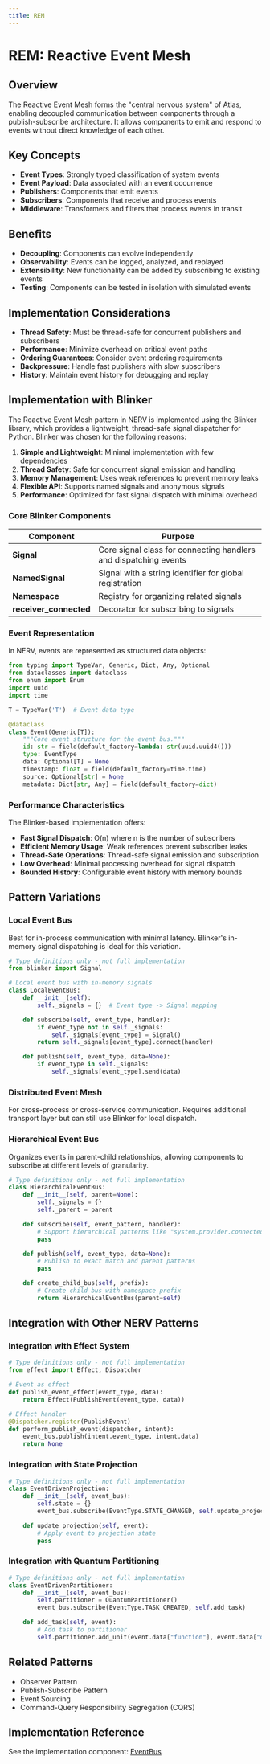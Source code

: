 ```yaml
---
title: REM
---
```


# REM: Reactive Event Mesh

## Overview

The Reactive Event Mesh forms the "central nervous system" of Atlas, enabling decoupled communication between components through a publish-subscribe architecture. It allows components to emit and respond to events without direct knowledge of each other.

## Key Concepts

- **Event Types**: Strongly typed classification of system events
- **Event Payload**: Data associated with an event occurrence
- **Publishers**: Components that emit events
- **Subscribers**: Components that receive and process events
- **Middleware**: Transformers and filters that process events in transit

## Benefits

- **Decoupling**: Components can evolve independently
- **Observability**: Events can be logged, analyzed, and replayed
- **Extensibility**: New functionality can be added by subscribing to existing events
- **Testing**: Components can be tested in isolation with simulated events

## Implementation Considerations

- **Thread Safety**: Must be thread-safe for concurrent publishers and subscribers
- **Performance**: Minimize overhead on critical event paths
- **Ordering Guarantees**: Consider event ordering requirements
- **Backpressure**: Handle fast publishers with slow subscribers
- **History**: Maintain event history for debugging and replay

## Implementation with Blinker

The Reactive Event Mesh pattern in NERV is implemented using the Blinker library, which provides a lightweight, thread-safe signal dispatcher for Python. Blinker was chosen for the following reasons:

1. **Simple and Lightweight**: Minimal implementation with few dependencies
2. **Thread Safety**: Safe for concurrent signal emission and handling
3. **Memory Management**: Uses weak references to prevent memory leaks
4. **Flexible API**: Supports named signals and anonymous signals
5. **Performance**: Optimized for fast signal dispatch with minimal overhead

### Core Blinker Components

| Component              | Purpose                                                          |
| ---------------------- | ---------------------------------------------------------------- |
| **Signal**             | Core signal class for connecting handlers and dispatching events |
| **NamedSignal**        | Signal with a string identifier for global registration          |
| **Namespace**          | Registry for organizing related signals                          |
| **receiver_connected** | Decorator for subscribing to signals                             |

### Event Representation

In NERV, events are represented as structured data objects:

```python
from typing import TypeVar, Generic, Dict, Any, Optional
from dataclasses import dataclass
from enum import Enum
import uuid
import time

T = TypeVar('T')  # Event data type

@dataclass
class Event(Generic[T]):
    """Core event structure for the event bus."""
    id: str = field(default_factory=lambda: str(uuid.uuid4()))
    type: EventType
    data: Optional[T] = None
    timestamp: float = field(default_factory=time.time)
    source: Optional[str] = None
    metadata: Dict[str, Any] = field(default_factory=dict)
```

### Performance Characteristics

The Blinker-based implementation offers:

- **Fast Signal Dispatch**: O(n) where n is the number of subscribers
- **Efficient Memory Usage**: Weak references prevent subscriber leaks
- **Thread-Safe Operations**: Thread-safe signal emission and subscription
- **Low Overhead**: Minimal processing overhead for signal dispatch
- **Bounded History**: Configurable event history with memory bounds

## Pattern Variations

### Local Event Bus

Best for in-process communication with minimal latency. Blinker's in-memory signal dispatching is ideal for this variation.

```python
# Type definitions only - not full implementation
from blinker import Signal

# Local event bus with in-memory signals
class LocalEventBus:
    def __init__(self):
        self._signals = {}  # Event type -> Signal mapping

    def subscribe(self, event_type, handler):
        if event_type not in self._signals:
            self._signals[event_type] = Signal()
        return self._signals[event_type].connect(handler)

    def publish(self, event_type, data=None):
        if event_type in self._signals:
            self._signals[event_type].send(data)
```

### Distributed Event Mesh

For cross-process or cross-service communication. Requires additional transport layer but can still use Blinker for local dispatch.

### Hierarchical Event Bus

Organizes events in parent-child relationships, allowing components to subscribe at different levels of granularity.

```python
# Type definitions only - not full implementation
class HierarchicalEventBus:
    def __init__(self, parent=None):
        self._signals = {}
        self._parent = parent

    def subscribe(self, event_pattern, handler):
        # Support hierarchical patterns like "system.provider.connected"
        pass

    def publish(self, event_type, data=None):
        # Publish to exact match and parent patterns
        pass

    def create_child_bus(self, prefix):
        # Create child bus with namespace prefix
        return HierarchicalEventBus(parent=self)
```

## Integration with Other NERV Patterns

### Integration with Effect System

```python
# Type definitions only - not full implementation
from effect import Effect, Dispatcher

# Event as effect
def publish_event_effect(event_type, data):
    return Effect(PublishEvent(event_type, data))

# Effect handler
@Dispatcher.register(PublishEvent)
def perform_publish_event(dispatcher, intent):
    event_bus.publish(intent.event_type, intent.data)
    return None
```

### Integration with State Projection

```python
# Type definitions only - not full implementation
class EventDrivenProjection:
    def __init__(self, event_bus):
        self.state = {}
        event_bus.subscribe(EventType.STATE_CHANGED, self.update_projection)

    def update_projection(self, event):
        # Apply event to projection state
        pass
```

### Integration with Quantum Partitioning

```python
# Type definitions only - not full implementation
class EventDrivenPartitioner:
    def __init__(self, event_bus):
        self.partitioner = QuantumPartitioner()
        event_bus.subscribe(EventType.TASK_CREATED, self.add_task)

    def add_task(self, event):
        # Add task to partitioner
        self.partitioner.add_unit(event.data["function"], event.data["dependencies"])
```

## Related Patterns

- Observer Pattern
- Publish-Subscribe Pattern
- Event Sourcing
- Command-Query Responsibility Segregation (CQRS)

## Implementation Reference

See the implementation component: [EventBus](../components/event_bus.md)

